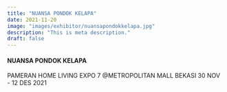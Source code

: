```yaml
---
title: "NUANSA PONDOK KELAPA"
date: 2021-11-20
image: "images/exhibitor/nuansapondokkelapa.jpg"
description: "This is meta description."
draft: false
---
```


#### NUANSA PONDOK KELAPA

PAMERAN HOME LIVING EXPO 7 @METROPOLITAN MALL BEKASI 30 NOV - 12 DES 2021
